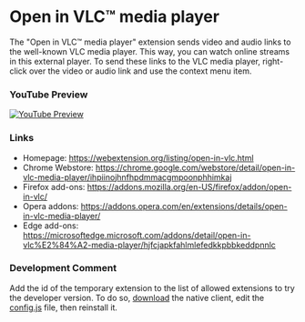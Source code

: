 # Open in VLC™ media player

The "Open in VLC™ media player" extension sends video and audio links to the well-known VLC media player. This way, you can watch online streams in this external player. To send these links to the VLC media player, right-click over the video or audio link and use the context menu item.

### YouTube Preview
[![YouTube Preview](https://img.youtube.com/vi/PtBh9JzeueE/0.jpg)](https://www.youtube.com/watch?v=PtBh9JzeueE)

### Links
  * Homepage: https://webextension.org/listing/open-in-vlc.html
  * Chrome Webstore: https://chrome.google.com/webstore/detail/open-in-vlc-media-player/ihpiinojhnfhpdmmacgmpoonphhimkaj
  * Firefox add-ons: https://addons.mozilla.org/en-US/firefox/addon/open-in-vlc/
  * Opera addons: https://addons.opera.com/en/extensions/details/open-in-vlc-media-player/
  * Edge add-ons: https://microsoftedge.microsoft.com/addons/detail/open-in-vlc%E2%84%A2-media-player/hjfcjapkfahlmlefedkkpbbkeddpnnlc

### Development Comment

Add the id of the temporary extension to the list of allowed extensions to try the developer version. To do so, [download](https://github.com/andy-portmen/native-client/releases) the native client, edit the [config.js](https://github.com/andy-portmen/native-client/blob/master/config.js) file, then reinstall it.
